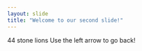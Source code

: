 ```yaml
---
layout: slide
title: "Welcome to our second slide!"
---
```

44 stone lions
Use the left arrow to go back!
